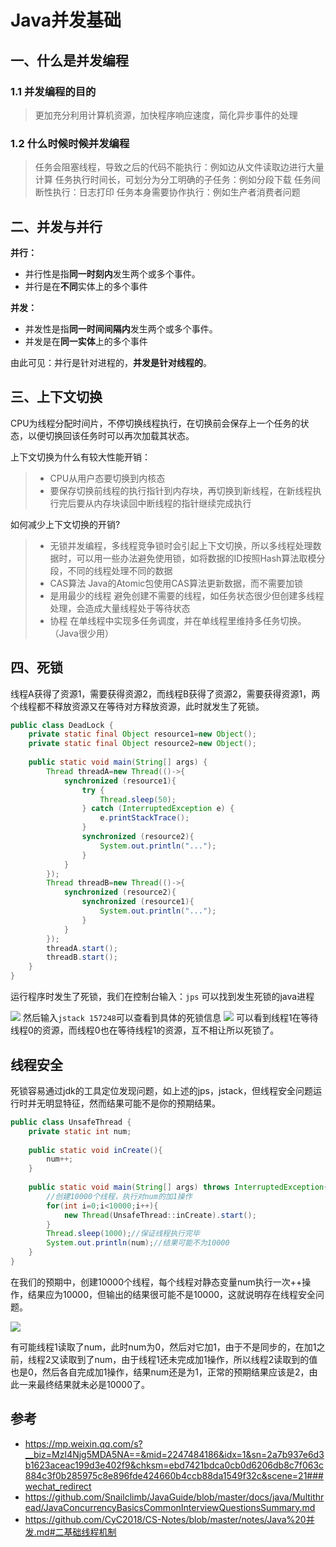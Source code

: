 # Java并发基础

## 一、什么是并发编程

### 1.1 并发编程的目的 

> 更加充分利用计算机资源，加快程序响应速度，简化异步事件的处理

### 1.2 什么时候时候并发编程

> 任务会阻塞线程，导致之后的代码不能执行：例如边从文件读取边进行大量计算
>  任务执行时间长，可划分为分工明确的子任务：例如分段下载
> 任务间断性执行：日志打印
>  任务本身需要协作执行：例如生产者消费者问题

## 二、并发与并行

**并行：**

- 并行性是指**同一时刻内**发生两个或多个事件。
- 并行是在**不同**实体上的多个事件

**并发：**

- 并发性是指**同一时间间隔内**发生两个或多个事件。
- 并发是在**同一实体**上的多个事件

由此可见：并行是针对进程的，**并发是针对线程的**。

## 三、上下文切换

CPU为线程分配时间片，不停切换线程执行，在切换前会保存上一个任务的状态，以便切换回该任务时可以再次加载其状态。

上下文切换为什么有较大性能开销：

> - CPU从用户态要切换到内核态 
> - 要保存切换前线程的执行指针到内存块，再切换到新线程，在新线程执行完后要从内存块读回中断线程的指针继续完成执行 

 如何减少上下文切换的开销?

> - 无锁并发编程，多线程竞争锁时会引起上下文切换，所以多线程处理数据时，可以用一些办法避免使用锁，如将数据的ID按照Hash算法取模分段，不同的线程处理不同的数据 
> - CAS算法 Java的Atomic包使用CAS算法更新数据，而不需要加锁 
> - 是用最少的线程 避免创建不需要的线程，如任务状态很少但创建多线程处理，会造成大量线程处于等待状态 
> - 协程 在单线程中实现多任务调度，并在单线程里维持多任务切换。（Java很少用）

## 四、死锁

线程A获得了资源1，需要获得资源2，而线程B获得了资源2，需要获得资源1，两个线程都不释放资源又在等待对方释放资源，此时就发生了死锁。

```java
public class DeadLock {
    private static final Object resource1=new Object();
    private static final Object resource2=new Object();
 
    public static void main(String[] args) {
        Thread threadA=new Thread(()->{
            synchronized (resource1){
                try {
                    Thread.sleep(50);
                } catch (InterruptedException e) {
                    e.printStackTrace();
                }
                synchronized (resource2){
                    System.out.println("...");
                }
            }
        });
        Thread threadB=new Thread(()->{
            synchronized (resource2){
                synchronized (resource1){
                    System.out.println("...");
                }
            }
        });
        threadA.start();
        threadB.start();
    }
}
```

运行程序时发生了死锁，我们在控制台输入：`jps` 可以找到发生死锁的java进程

![](https://raw.githubusercontent.com/xinyuan960205/pic_resource/master/image/%E5%A4%9A%E7%BA%BF%E7%A8%8B%E6%AD%BB%E9%94%81%E6%9F%A5%E8%AF%A2jps.PNG)
然后输入`jstack 157248`可以查看到具体的死锁信息
![](https://raw.githubusercontent.com/xinyuan960205/pic_resource/master/image/%E6%AD%BB%E9%94%81%E6%97%B6%E7%9A%84%E8%BF%90%E8%A1%8C%E7%8A%B6%E5%86%B5.PNG)
可以看到线程1在等待线程0的资源，而线程0也在等待线程1的资源，互不相让所以死锁了。

## 线程安全

死锁容易通过jdk的工具定位发现问题，如上述的jps，jstack，但线程安全问题运行时并无明显特征，然而结果可能不是你的预期结果。

```java
public class UnsafeThread {
    private static int num;
 
    public static void inCreate(){
        num++;
    }
 
    public static void main(String[] args) throws InterruptedException{
        //创建10000个线程，执行对num的加1操作
        for(int i=0;i<10000;i++){
            new Thread(UnsafeThread::inCreate).start();
        }
        Thread.sleep(1000);//保证线程执行完毕
        System.out.println(num);//结果可能不为10000
    }
}
```

在我们的预期中，创建10000个线程，每个线程对静态变量num执行一次++操作，结果应为10000，但输出的结果很可能不是10000，这就说明存在线程安全问题。

![](https://raw.githubusercontent.com/xinyuan960205/pic_resource/master/image/%E7%BA%BF%E7%A8%8B%E5%AE%89%E5%85%A8%E9%97%AE%E9%A2%98%E5%9B%BE%E7%A4%BA.png)

有可能线程1读取了num，此时num为0，然后对它加1，由于不是同步的，在加1之前，线程2又读取到了num，由于线程1还未完成加1操作，所以线程2读取到的值也是0，然后各自完成加1操作，结果num还是为1，正常的预期结果应该是2，由此一来最终结果就未必是10000了。  



## 参考

- https://mp.weixin.qq.com/s?__biz=MzI4Njg5MDA5NA==&mid=2247484186&idx=1&sn=2a7b937e6d3b1623aceac199d3e402f9&chksm=ebd7421bdca0cb0d6206db8c7f063c884c3f0b285975c8e896fde424660b4ccb88da1549f32c&scene=21###wechat_redirect
- https://github.com/Snailclimb/JavaGuide/blob/master/docs/java/Multithread/JavaConcurrencyBasicsCommonInterviewQuestionsSummary.md
- https://github.com/CyC2018/CS-Notes/blob/master/notes/Java%20并发.md#二基础线程机制





